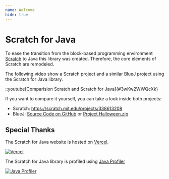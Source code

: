 ```yaml
---
name: Welcome
hide: true
---
```


# Scratch for Java

To ease the transition from the block-based programming environment
[Scratch](scratch.mit.edu) to Java this
library was created. Therefore, the core elements of Scratch are remodeled.

The following video show a Scratch project and a similar BlueJ project using the Scratch for Java library.

::youtube[Comparision Scratch and Scratch for Java]{#3wKw2WWQcXk}

If you want to compare it yourself, you can take a look inside both projects:

- Scratch: https://scratch.mit.edu/projects/338613208
- BlueJ: [Source Code on GitHub](https://github.com/openpatch/scratch-for-java/blob/main/examples/archives/Halloween/) or [Project Halloween.zip](/archives/Halloween.zip)

## Special Thanks

The Scratch for Java website is hosted on [Vercel](https://vercel.com).

[![Vercel](https://www.datocms-assets.com/31049/1618983297-powered-by-vercel.svg)](https://vercel.com?utm_source=openpatch&utm_campaign=oss)

The Scratch for Java library is profiled using [Java Profiler](https://www.ej-technologies.com/products/jprofiler/overview.html)

[![Java Profiler](https://www.ej-technologies.com/images/product_banners/jprofiler_large.png)](https://www.ej-technologies.com/products/jprofiler/overview.html)
